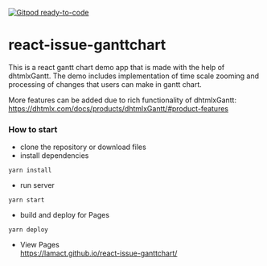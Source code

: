[![Gitpod ready-to-code](https://img.shields.io/badge/Gitpod-ready--to--code-blue?logo=gitpod)](https://gitpod.io/#https://github.com/lamact/react-issue-ganttchart)

react-issue-ganttchart
===================

This is a react gantt chart demo app that is made with the help of dhtmlxGantt. The demo includes implementation of time scale zooming and processing of changes that users can make in gantt chart. 

More features can be added due to rich functionality of dhtmlxGantt: https://dhtmlx.com/docs/products/dhtmlxGantt/#product-features

### How to start

 - clone the repository or download files
 - install dependencies
~~~
yarn install
~~~

 - run server
~~~
yarn start
~~~

- build and deploy for Pages
~~~
yarn deploy
~~~

- View Pages  
https://lamact.github.io/react-issue-ganttchart/
